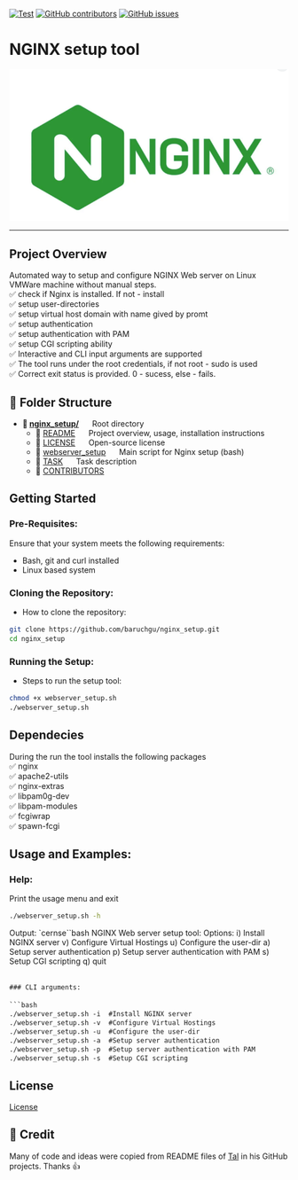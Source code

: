 [![Test](https://img.shields.io/badge/NGINX%20setup%20tool-8A2BE2)]([https://](https://img.shields.io/badge/NGINX%20setup%20tool-8A2BE2))
[![GitHub contributors](https://img.shields.io/github/contributors/baruchgu/nginx_setup)](https://github.com/baruchgu/nginx_setup/graphs/contributors)
[![GitHub issues](https://img.shields.io/github/issues/coderjojo/creative-profile-readme)](https://github.com/baruchgu/nginx_setup/issues)

# NGINX setup tool
![NGINX logo](assets/NGINX.png)

---

## Project Overview
Automated way to setup and configure NGINX Web server on Linux VMWare machine without manual steps.   
✅ check if Nginx is installed. If not - install   
✅ setup user-directories    
✅ setup virtual host domain with name gived by promt  
✅ setup authentication  
✅ setup authentication with PAM  
✅ setup CGI scripting ability  
✅ Interactive and CLI input arguments are supported  
✅ The tool runs under the root credentials, if not root - sudo is used   
✅ Correct exit status is provided. 0 - sucess, else - fails.

## 📁 Folder Structure
- **📁 <span style="display: inline-block; margin-right: 20px;">[nginx_setup/](./)</span>** Root directory  
  - 📄 <span style="display: inline-block; margin-right: 20px;">[README](./README.md)</span> Project overview, usage, installation instructions  
  - 📄 <span style="display: inline-block; margin-right: 20px;">[LICENSE](./LICENSE)</span> Open-source license  
  - 📄 <span style="display: inline-block; margin-right: 20px;">[webserver_setup](./webserver_setup.sh)</span> Main script for Nginx setup (bash)  
  - 📄 <span style="display: inline-block; margin-right: 20px;">[TASK](./TASK.md)</span> Task description  
  - 📄 <span style="display: inline-block; margin-right: 20px;">[CONTRIBUTORS](./CONTRIBUTORS.md)</span>

## Getting Started
### Pre-Requisites:
Ensure that your system meets the following requirements:
- Bash, git and curl installed
- Linux based system

### Cloning the Repository:
- How to clone the repository:
```bash
git clone https://github.com/baruchgu/nginx_setup.git
cd nginx_setup
```
### Running the Setup:
- Steps to run the setup tool:
```bash
chmod +x webserver_setup.sh
./webserver_setup.sh
```
## Dependecies
During the run the tool installs the following packages  
✅ nginx  
✅ apache2-utils  
✅ nginx-extras  
✅ libpam0g-dev  
✅ libpam-modules  
✅ fcgiwrap  
✅ spawn-fcgi  

## Usage and Examples:

### Help:
Print the usage menu and exit
```bash
./webserver_setup.sh -h  
``` 
Output:
`cernse``bash
NGINX Web server setup tool:
	Options:
	i) Install NGINX server 
	v) Configure Virtual Hostings
	u) Configure the user-dir
	a) Setup server authentication
	p) Setup server authentication with PAM
	s) Setup CGI scripting
	q) quit
```

### CLI arguments:

```bash
./webserver_setup.sh -i  #Install NGINX server
./webserver_setup.sh -v  #Configure Virtual Hostings
./webserver_setup.sh -u  #Configure the user-dir
./webserver_setup.sh -a  #Setup server authentication
./webserver_setup.sh -p  #Setup server authentication with PAM
./webserver_setup.sh -s  #Setup CGI scripting
``` 

## License
[License](./LICENSE)

## 🙇 Credit
Many of code and ideas were copied from README files of [Tal](https://github.com/mendelsontal) in his GitHub projects. Thanks :+1:

